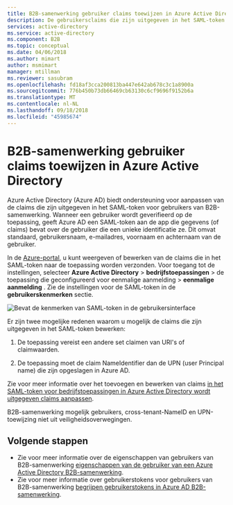 ```yaml
---
title: B2B-samenwerking gebruiker claims toewijzen in Azure Active Directory | Microsoft Docs
description: De gebruikersclaims die zijn uitgegeven in het SAML-token voor Azure Active Directory (Azure AD) B2B-gebruikers aanpassen.
services: active-directory
ms.service: active-directory
ms.component: B2B
ms.topic: conceptual
ms.date: 04/06/2018
ms.author: mimart
author: msmimart
manager: mtillman
ms.reviewer: sasubram
ms.openlocfilehash: fd18af3cca200813ba447e642ab678c3c1a8900a
ms.sourcegitcommit: 776b450b73db66469cb63130c6cf9696f9152b6a
ms.translationtype: MT
ms.contentlocale: nl-NL
ms.lasthandoff: 09/18/2018
ms.locfileid: "45985674"
---
```

# <a name="b2b-collaboration-user-claims-mapping-in-azure-active-directory"></a>B2B-samenwerking gebruiker claims toewijzen in Azure Active Directory

Azure Active Directory (Azure AD) biedt ondersteuning voor aanpassen van de claims die zijn uitgegeven in het SAML-token voor gebruikers van B2B-samenwerking. Wanneer een gebruiker wordt geverifieerd op de toepassing, geeft Azure AD een SAML-token aan de app die gegevens (of claims) bevat over de gebruiker die een unieke identificatie ze. Dit omvat standaard, gebruikersnaam, e-mailadres, voornaam en achternaam van de gebruiker.

In de [Azure-portal](https://portal.azure.com), u kunt weergeven of bewerken van de claims die in het SAML-token naar de toepassing worden verzonden. Voor toegang tot de instellingen, selecteer **Azure Active Directory** > **bedrijfstoepassingen** > de toepassing die geconfigureerd voor eenmalige aanmelding > **eenmalige aanmelding** . Zie de instellingen voor de SAML-token in de **gebruikerskenmerken** sectie.

![Bevat de kenmerken van SAML-token in de gebruikersinterface](media/claims-mapping/view-claims-in-saml-token.png)

Er zijn twee mogelijke redenen waarom u mogelijk de claims die zijn uitgegeven in het SAML-token bewerken:

1. De toepassing vereist een andere set claimen van URI's of claimwaarden.

2. De toepassing moet de claim NameIdentifier dan de UPN (user Principal name) die zijn opgeslagen in Azure AD.

Zie voor meer informatie over het toevoegen en bewerken van claims [in het SAML-token voor bedrijfstoepassingen in Azure Active Directory wordt uitgegeven claims aanpassen](../develop/active-directory-saml-claims-customization.md).

B2B-samenwerking mogelijk gebruikers, cross-tenant-NameID en UPN-toewijzing niet uit veiligheidsoverwegingen.

## <a name="next-steps"></a>Volgende stappen

- Zie voor meer informatie over de eigenschappen van gebruikers van B2B-samenwerking [eigenschappen van de gebruiker van een Azure Active Directory B2B-samenwerking](user-properties.md).
- Zie voor meer informatie over gebruikerstokens voor gebruikers van B2B-samenwerking [begrijpen gebruikerstokens in Azure AD B2B-samenwerking](user-token.md).


